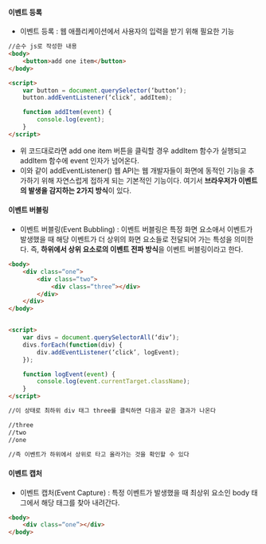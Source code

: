#### 이벤트 등록
- 이벤트 등록 : 웹 애플리케이션에서 사용자의 입력을 받기 위해 필요한 기능

```html
//순수 js로 작성한 내용
<body>
	<button>add one item</button>
</body>

<script>
	var button = document.querySelector(‘button’);
	button.addEventListener(‘click’, addItem);

	function addItem(event) {
		console.log(event);
	}
</script>

```

- 위 코드대로라면 add one item 버튼을 클릭할 경우 addItem 함수가 실행되고 addItem 함수에 event 인자가 넘어온다. 
- 이와 같이 addEventListener() 웹 API는 웹 개발자들이 화면에 동적인 기능을 추가하기 위해 자연스럽게 접하게 되는 기본적인 기능이다. 여기서 **브라우저가 이벤트의 발생을 감지하는 2가지 방식**이 있다.

#### 이벤트 버블링
- 이벤트 버블링(Event Bubbling) : 이벤트 버블링은 특정 화면 요소애서 이벤트가 발생했을 때 해당 이벤트가 더 상위의 화면 요소들로 전달되어 가는 특성을 의미한다. 즉, **하위에서 상위 요소로의 이벤트 전파 방식**을 이벤트 버블링이라고 한다.

```html
<body>
	<div class=“one”>
		<div class=“two”>
			<div class=“three”></div>
		</div>
	</div>
</body>


<script>
	var divs = document.querySelectorAll(‘div’);
	divs.forEach(function(div) {
		div.addEventListener(‘click’, logEvent);
	});

	function logEvent(event) {
		console.log(event.currentTarget.className);
	}
</script>

//이 상태로 최하위 div 태그 three를 클릭하면 다음과 같은 결과가 나온다

//three
//two
//one

//즉 이벤트가 하위에서 상위로 타고 올라가는 것을 확인할 수 있다
```

#### 이벤트 캡처
- 이벤트 캡처(Event Capture) : 특정 이벤트가 발생했을 때 최상위 요소인 body 태그에서 해당 태그를 찾아 내려간다. 

```html
<body>
	<div class=“one”></div>
</body>
```